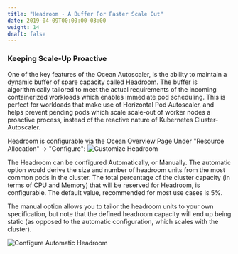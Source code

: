 ```yaml
---
title: "Headroom - A Buffer For Faster Scale Out"
date: 2019-04-09T00:00:00-03:00
weight: 14
draft: false
---
```


### Keeping Scale-Up Proactive
One of the key features of the Ocean Autoscaler, is the ability to maintain a dynamic buffer of spare capacity called [Headroom](https://docs.spot.io/ocean/features/headroom). The buffer is algorithmically tailored to meet the actual requirements of the incoming containerized workloads which enables immediate pod scheduling. This is perfect for workloads that make use of Horizontal Pod Autoscaler, and helps prevent pending pods which scale scale-out of worker nodes a proactive process, instead of the reactive nature of Kubernetes Cluster-Autoscaler.

Headroom is configurable via the Ocean Overview Page Under "Resource Allocation" -> "Configure":
<img src="/images/ocean/overview-headroom.png" alt="Customize Headroom"/>

The Headroom can be configured Automatically, or Manually. The automatic option would derive the size and number of headroom units from the most common pods in the cluster. The total percentage of the cluster capacity (in terms of CPU and Memory) that will be reserved for Headroom, is configurable. The default value, recommended for most use cases is 5%.

The manual option allows you to tailor the headroom units to your own specification, but note that the defined headroom capacity will end up being static (as opposed to the automatic configuration, which scales with the cluster).

<img src="/images/ocean/overview-headroom-modal.png" alt="Configure Automatic Headroom" />
